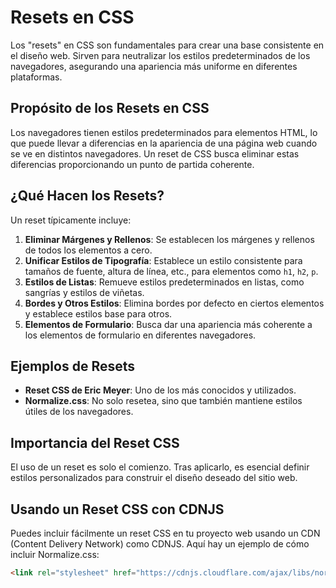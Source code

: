 # Resets en CSS

Los "resets" en CSS son fundamentales para crear una base consistente en el diseño web. Sirven para neutralizar los estilos predeterminados de los navegadores, asegurando una apariencia más uniforme en diferentes plataformas.

## Propósito de los Resets en CSS
Los navegadores tienen estilos predeterminados para elementos HTML, lo que puede llevar a diferencias en la apariencia de una página web cuando se ve en distintos navegadores. Un reset de CSS busca eliminar estas diferencias proporcionando un punto de partida coherente.

## ¿Qué Hacen los Resets?
Un reset típicamente incluye:

1. **Eliminar Márgenes y Rellenos**: Se establecen los márgenes y rellenos de todos los elementos a cero.
2. **Unificar Estilos de Tipografía**: Establece un estilo consistente para tamaños de fuente, altura de línea, etc., para elementos como `h1`, `h2`, `p`.
3. **Estilos de Listas**: Remueve estilos predeterminados en listas, como sangrías y estilos de viñetas.
4. **Bordes y Otros Estilos**: Elimina bordes por defecto en ciertos elementos y establece estilos base para otros.
5. **Elementos de Formulario**: Busca dar una apariencia más coherente a los elementos de formulario en diferentes navegadores.

## Ejemplos de Resets
- **Reset CSS de Eric Meyer**: Uno de los más conocidos y utilizados.
- **Normalize.css**: No solo resetea, sino que también mantiene estilos útiles de los navegadores.

## Importancia del Reset CSS
El uso de un reset es solo el comienzo. Tras aplicarlo, es esencial definir estilos personalizados para construir el diseño deseado del sitio web.

## Usando un Reset CSS con CDNJS
Puedes incluir fácilmente un reset CSS en tu proyecto web usando un CDN (Content Delivery Network) como CDNJS. Aquí hay un ejemplo de cómo incluir Normalize.css:

```html
<link rel="stylesheet" href="https://cdnjs.cloudflare.com/ajax/libs/normalize/8.0.1/normalize.min.css">